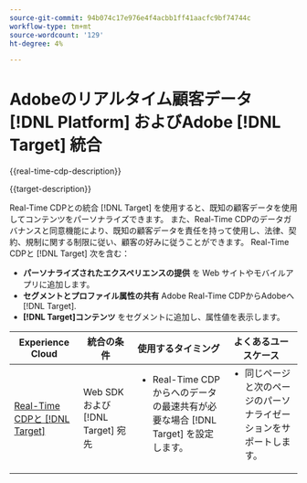 ```yaml
---
source-git-commit: 94b074c17e976e4f4acbb1ff41aacfc9bf74744c
workflow-type: tm+mt
source-wordcount: '129'
ht-degree: 4%

---
```



# Adobeのリアルタイム顧客データ [!DNL Platform] およびAdobe [!DNL Target] 統合

{{real-time-cdp-description}}

{{target-description}}

Real-Time CDPとの統合 [!DNL Target] を使用すると、既知の顧客データを使用してコンテンツをパーソナライズできます。 また、Real-Time CDPのデータガバナンスと同意機能により、既知の顧客データを責任を持って使用し、法律、契約、規制に関する制限に従い、顧客の好みに従うことができます。 Real-Time CDPと [!DNL Target] 次を含む：

+ **パーソナライズされたエクスペリエンスの提供** を Web サイトやモバイルアプリに追加します。
+ **セグメントとプロファイル属性の共有** Adobe Real-Time CDPからAdobeへ [!DNL Target].
+ **[!DNL Target]コンテンツ** をセグメントに追加し、属性値を表示します。

<table>
    <thead>
        <tr>
            <th>Experience Cloud</th>
            <th>統合の条件</th>
            <th>使用するタイミング</th>
            <th>よくあるユースケース</th>
        </tr>
    </thead>
    <tbody>
    <tr>
        <td><a href="../../integrations/tutorials/rtcdp-target/web-sdk-and-target-destination.md" target="_blank" rel="noreferrer">Real-Time CDPと [!DNL Target]</a></td>
        <td>Web SDK および [!DNL Target] 宛先</td>
        <td>
            <ul style="margin-top: 0;">
                <li>Real-Time CDPからへのデータの最速共有が必要な場合 [!DNL Target] を設定します。</li>
            </ul>
        </td>
        <td>
            <ul style="margin-top: 0;" >
                <li>同じページと次のページのパーソナライゼーションをサポートします。</li>
            </ul>
        </td>
    </tr>
    <!--<tr>
        <td>Real-Time CDP and [!DNL Target]</a></td>
        <td><a href="../../integrations/tutorials/rtcdp-target/mobile-sdk-and-target-destination.md" target="_blank" rel="noreferrer">Mobile SDK and [!DNL Target] destination</td>
        <td>
            <ul style="margin-top: 0;">
                <li>When you want the fastest sharing of data from Real-Time CDP to [!DNL Target] for your mobile application.</li>
            </ul>
        </td>
        <td>
            <ul style="margin-top: 0;">
                <li>Supports same-view and next-view personalization.</li>
            </ul>
        </td>
    </tr>           
    <tr>
        <td>Real-Time CDP and [!DNL Target]</td>
        <td><a href="../../integrations/tutorials/rtcdp-target/atjs-and-target-destination.md" target="_blank" rel="noreferrer">at.js and [!DNL Target] destination</a></td>
        <td>
            <ul style="margin-top: 0;">
                <li>When next-session personalization is sufficient on your website.</li>
            </ul>
        </td>
        <td>
            <ul style="margin-top: 0;">
                <li>Supports next-session personalization.</li>
            </ul>
        </td>
    </tr>    -->
    </tbody>
</table>
